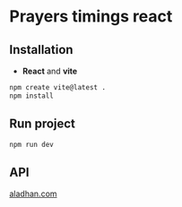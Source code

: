 # Prayers timings react

## Installation  
- **React** and **vite**
```bash
npm create vite@latest .
npm install
```

## Run project
```bash
npm run dev
```

## API
[aladhan.com](https://aladhan.com/)